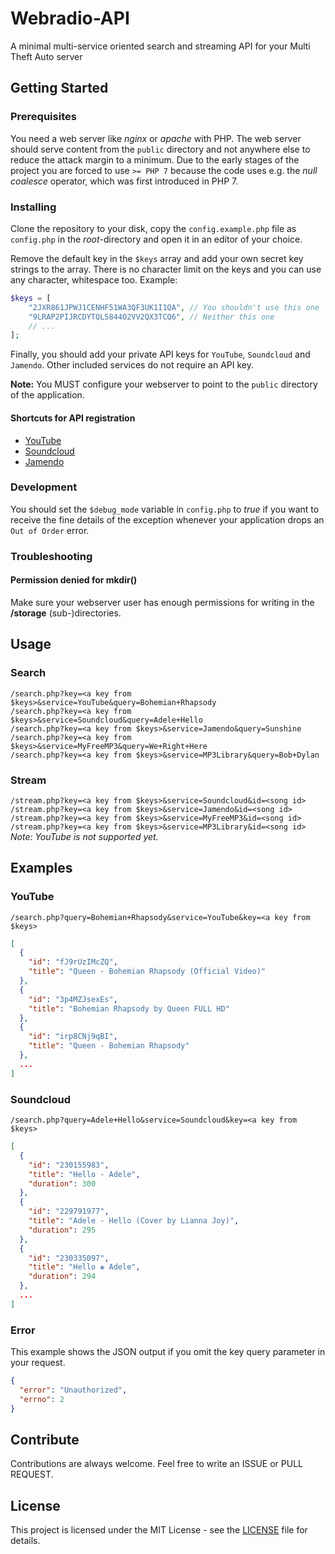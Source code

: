 # Webradio-API
A minimal multi-service oriented search and streaming API for your Multi Theft Auto server

## Getting Started
### Prerequisites
You need a web server like *nginx* or *apache* with PHP. The web server should serve content from the `public` directory and not anywhere else to reduce the attack margin to a minimum. Due to the early stages of the project you are forced to use `>= PHP 7` because the code uses e.g. the *null coalesce* operator, which was first introduced in PHP 7.

### Installing
Clone the repository to your disk, copy the `config.example.php` file as `config.php` in the *root*-directory and open it in an editor of your choice.

Remove the default key in the `$keys` array and add your own secret key strings to the array. There is no character limit on the keys and  you can use any character, whitespace too. Example:
```php
$keys = [
    "2JXR861JPWJ1CENHF51WA3QF3UK1I1QA", // You shouldn't use this one
    "9LRAP2PIJRCDYTQL5844O2VV2QX3TCQ6", // Neither this one
    // ...
];
```

Finally, you should add your private API keys for `YouTube`, `Soundcloud` and `Jamendo`. Other included services do not require an API key.

**Note:** You MUST configure your webserver to point to the `public` directory of the application.

#### Shortcuts for API registration
* [YouTube](https://developers.google.com/youtube/registering_an_application#Create_API_Keys)
* [Soundcloud](http://soundcloud.com/you/apps)
* [Jamendo](https://devportal.jamendo.com/admin/applications)

### Development
You should set the `$debug_mode` variable in `config.php` to *true* if you want to receive the fine details of the exception whenever your application drops an `Out of Order` error.

### Troubleshooting
#### Permission denied for mkdir()
Make sure your webserver user has enough permissions for writing in the **/storage** (sub-)directories.

## Usage
### Search
`/search.php?key=<a key from $keys>&service=YouTube&query=Bohemian+Rhapsody`  
`/search.php?key=<a key from $keys>&service=Soundcloud&query=Adele+Hello`  
`/search.php?key=<a key from $keys>&service=Jamendo&query=Sunshine`  
`/search.php?key=<a key from $keys>&service=MyFreeMP3&query=We+Right+Here`  
`/search.php?key=<a key from $keys>&service=MP3Library&query=Bob+Dylan`  

### Stream
`/stream.php?key=<a key from $keys>&service=Soundcloud&id=<song id>`  
`/stream.php?key=<a key from $keys>&service=Jamendo&id=<song id>`  
`/stream.php?key=<a key from $keys>&service=MyFreeMP3&id=<song id>`  
`/stream.php?key=<a key from $keys>&service=MP3Library&id=<song id>`  
*Note: YouTube is not supported yet.*  

## Examples
### YouTube
`/search.php?query=Bohemian+Rhapsody&service=YouTube&key=<a key from $keys>`
```JSON
[
  {
    "id": "fJ9rUzIMcZQ",
    "title": "Queen - Bohemian Rhapsody (Official Video)"
  },
  {
    "id": "3p4MZJsexEs",
    "title": "Bohemian Rhapsody by Queen FULL HD"
  },
  {
    "id": "irp8CNj9qBI",
    "title": "Queen - Bohemian Rhapsody"
  },
  ...
]
```

### Soundcloud
`/search.php?query=Adele+Hello&service=Soundcloud&key=<a key from $keys>`
```JSON
[
  {
    "id": "230155983",
    "title": "Hello - Adele",
    "duration": 300
  },
  {
    "id": "229791977",
    "title": "Adele - Hello (Cover by Lianna Joy)",
    "duration": 295
  },
  {
    "id": "230335097",
    "title": "Hello ❀ Adele",
    "duration": 294
  },
  ...
]
```

### Error
This example shows the JSON output if you omit the key query parameter in your request.
```JSON
{
  "error": "Unauthorized",
  "errno": 2
}
```

## Contribute
Contributions are always welcome. Feel free to write an ISSUE or PULL REQUEST.

## License
This project is licensed under the MIT License - see the [LICENSE](LICENSE) file for details.
